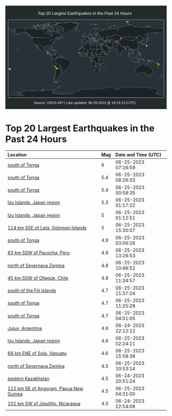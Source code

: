 ![Map](./map.png)

# Top 20 Largest Earthquakes in the Past 24 Hours

| Location | Mag | Date and Time (UTC) |
|:---|:---|:---|
| [south of Tonga](https://earthquake.usgs.gov/earthquakes/eventpage/us7000kayb) | 6 | 06-25-2023 07:16:59 |
| [south of Tonga](https://earthquake.usgs.gov/earthquakes/eventpage/us7000kayl) | 5.4 | 06-25-2023 08:26:33 |
| [south of Tonga](https://earthquake.usgs.gov/earthquakes/eventpage/us7000kaww) | 5.4 | 06-25-2023 00:58:35 |
| [Izu Islands, Japan region](https://earthquake.usgs.gov/earthquakes/eventpage/us7000kax2) | 5.3 | 06-25-2023 01:17:22 |
| [Izu Islands, Japan region](https://earthquake.usgs.gov/earthquakes/eventpage/us7000kawy) | 5 | 06-25-2023 01:12:51 |
| [114 km SSE of Lata, Solomon Islands](https://earthquake.usgs.gov/earthquakes/eventpage/us7000kazy) | 5 | 06-25-2023 15:30:07 |
| [south of Tonga](https://earthquake.usgs.gov/earthquakes/eventpage/us7000kaxn) | 4.9 | 06-25-2023 03:06:26 |
| [63 km SSW of Pacocha, Peru](https://earthquake.usgs.gov/earthquakes/eventpage/us7000kazl) | 4.9 | 06-25-2023 13:26:53 |
| [north of Severnaya Zemlya](https://earthquake.usgs.gov/earthquakes/eventpage/us7000kayx) | 4.8 | 06-25-2023 10:46:52 |
| [45 km SSW of Ollagüe, Chile](https://earthquake.usgs.gov/earthquakes/eventpage/us7000kaz5) | 4.8 | 06-25-2023 11:34:57 |
| [south of the Fiji Islands](https://earthquake.usgs.gov/earthquakes/eventpage/us7000kaz8) | 4.7 | 06-25-2023 11:37:24 |
| [south of Tonga](https://earthquake.usgs.gov/earthquakes/eventpage/us7000kaz6) | 4.7 | 06-25-2023 11:25:28 |
| [south of Tonga](https://earthquake.usgs.gov/earthquakes/eventpage/us7000kaxs) | 4.7 | 06-25-2023 04:01:05 |
| [Jujuy, Argentina](https://earthquake.usgs.gov/earthquakes/eventpage/us7000kawh) | 4.6 | 06-24-2023 22:12:12 |
| [Izu Islands, Japan region](https://earthquake.usgs.gov/earthquakes/eventpage/us7000kaxi) | 4.6 | 06-25-2023 02:24:11 |
| [68 km ENE of Sola, Vanuatu](https://earthquake.usgs.gov/earthquakes/eventpage/us7000kb07) | 4.6 | 06-25-2023 15:58:38 |
| [north of Severnaya Zemlya](https://earthquake.usgs.gov/earthquakes/eventpage/us7000kaz0) | 4.5 | 06-25-2023 10:53:14 |
| [eastern Kazakhstan](https://earthquake.usgs.gov/earthquakes/eventpage/us7000kaw0) | 4.5 | 06-24-2023 20:51:24 |
| [112 km SE of Angoram, Papua New Guinea](https://earthquake.usgs.gov/earthquakes/eventpage/us7000kaxu) | 4.5 | 06-25-2023 04:31:00 |
| [101 km SW of Jiquilillo, Nicaragua](https://earthquake.usgs.gov/earthquakes/eventpage/us7000kawm) | 4.5 | 06-24-2023 22:54:08 |
